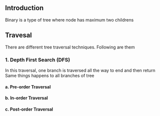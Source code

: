 ## Introduction

Binary is a type of tree where node has maximum two childrens

## Travesal

There are different tree traversal techniques.
Following are them

### 1. Depth First Search (DFS)

In this traversal, one branch is traversed all the way to end and then return
Same things happens to all branches of tree

####  a. Pre-order Traversal

#### b. In-order Traversal

#### c. Post-order Traversal